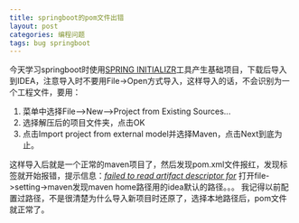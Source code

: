 ```yaml
---
title: springboot的pom文件出错
layout: post
categories: 编程问题
tags: bug springboot
---
```

今天学习springboot时使用[SPRING INITIALIZR](http://start.spring.io/)工具产生基础项目，下载后导入到IDEA，注意导入时不要用File->Open方式导入，这样导入的话，不会识别为一个工程文件，要用：

1. 菜单中选择File–>New–>Project from Existing Sources...
2. 选择解压后的项目文件夹，点击OK
3. 点击Import project from external model并选择Maven，点击Next到底为止。

这样导入后就是一个正常的maven项目了，然后发现pom.xml文件报红，发现<project>标签就开始报错，提示信息：<u>*failed to read artifact descriptor for*</u>
打开file->setting->maven发现maven home路径用的idea默认的路径。。。
我记得以前配置过路径，不是很清楚为什么导入新项目时还原了，选择本地路径后，pom文件就正常了。